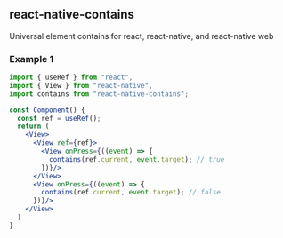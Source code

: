 ## react-native-contains

Universal element contains for react, react-native, and react-native web

### Example 1

```jsx
import { useRef } from "react",
import { View } from "react-native",
import contains from "react-native-contains";

const Component() {
  const ref = useRef();
  return (
    <View>
      <View ref={ref}>
        <View onPress={((event) => {
          contains(ref.current, event.target); // true
        })}/>
      </View>
      <View onPress={((event) => {
        contains(ref.current, event.target); // false
      })}/>
    </View>
  )
}
```
